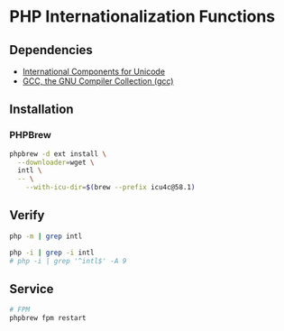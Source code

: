 # PHP Internationalization Functions

## Dependencies

- [International Components for Unicode](/icu.md)
- [GCC, the GNU Compiler Collection (gcc)](/gcc.md)

## Installation

<!-- ### PECL

```sh
pecl install intl
``` -->

### PHPBrew

```sh
phpbrew -d ext install \
  --downloader=wget \
  intl \
  -- \
    --with-icu-dir=$(brew --prefix icu4c@58.1)
```

## Verify

```sh
php -m | grep intl
```

```sh
php -i | grep -i intl
# php -i | grep '^intl$' -A 9
```

## Service

```sh
# FPM
phpbrew fpm restart
```

